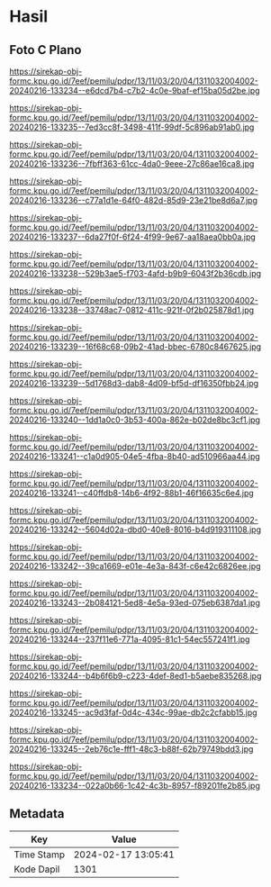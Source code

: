 # Hasil

## Foto C Plano

https://sirekap-obj-formc.kpu.go.id/7eef/pemilu/pdpr/13/11/03/20/04/1311032004002-20240216-133234--e6dcd7b4-c7b2-4c0e-9baf-ef15ba05d2be.jpg

https://sirekap-obj-formc.kpu.go.id/7eef/pemilu/pdpr/13/11/03/20/04/1311032004002-20240216-133235--7ed3cc8f-3498-411f-99df-5c896ab91ab0.jpg

https://sirekap-obj-formc.kpu.go.id/7eef/pemilu/pdpr/13/11/03/20/04/1311032004002-20240216-133236--7fbff363-61cc-4da0-9eee-27c86ae16ca8.jpg

https://sirekap-obj-formc.kpu.go.id/7eef/pemilu/pdpr/13/11/03/20/04/1311032004002-20240216-133236--c77a1d1e-64f0-482d-85d9-23e21be8d6a7.jpg

https://sirekap-obj-formc.kpu.go.id/7eef/pemilu/pdpr/13/11/03/20/04/1311032004002-20240216-133237--6da27f0f-6f24-4f99-9e67-aa18aea0bb0a.jpg

https://sirekap-obj-formc.kpu.go.id/7eef/pemilu/pdpr/13/11/03/20/04/1311032004002-20240216-133238--529b3ae5-f703-4afd-b9b9-6043f2b36cdb.jpg

https://sirekap-obj-formc.kpu.go.id/7eef/pemilu/pdpr/13/11/03/20/04/1311032004002-20240216-133238--33748ac7-0812-411c-921f-0f2b025878d1.jpg

https://sirekap-obj-formc.kpu.go.id/7eef/pemilu/pdpr/13/11/03/20/04/1311032004002-20240216-133239--16f68c68-09b2-41ad-bbec-6780c8467625.jpg

https://sirekap-obj-formc.kpu.go.id/7eef/pemilu/pdpr/13/11/03/20/04/1311032004002-20240216-133239--5d1768d3-dab8-4d09-bf5d-df16350fbb24.jpg

https://sirekap-obj-formc.kpu.go.id/7eef/pemilu/pdpr/13/11/03/20/04/1311032004002-20240216-133240--1dd1a0c0-3b53-400a-862e-b02de8bc3cf1.jpg

https://sirekap-obj-formc.kpu.go.id/7eef/pemilu/pdpr/13/11/03/20/04/1311032004002-20240216-133241--c1a0d905-04e5-4fba-8b40-ad510966aa44.jpg

https://sirekap-obj-formc.kpu.go.id/7eef/pemilu/pdpr/13/11/03/20/04/1311032004002-20240216-133241--c40ffdb8-14b6-4f92-88b1-46f16635c6e4.jpg

https://sirekap-obj-formc.kpu.go.id/7eef/pemilu/pdpr/13/11/03/20/04/1311032004002-20240216-133242--5604d02a-dbd0-40e8-8016-b4d919311108.jpg

https://sirekap-obj-formc.kpu.go.id/7eef/pemilu/pdpr/13/11/03/20/04/1311032004002-20240216-133242--39ca1669-e01e-4e3a-843f-c6e42c6826ee.jpg

https://sirekap-obj-formc.kpu.go.id/7eef/pemilu/pdpr/13/11/03/20/04/1311032004002-20240216-133243--2b084121-5ed8-4e5a-93ed-075eb6387da1.jpg

https://sirekap-obj-formc.kpu.go.id/7eef/pemilu/pdpr/13/11/03/20/04/1311032004002-20240216-133244--237f11e6-771a-4095-81c1-54ec557241f1.jpg

https://sirekap-obj-formc.kpu.go.id/7eef/pemilu/pdpr/13/11/03/20/04/1311032004002-20240216-133244--b4b6f6b9-c223-4def-8ed1-b5aebe835268.jpg

https://sirekap-obj-formc.kpu.go.id/7eef/pemilu/pdpr/13/11/03/20/04/1311032004002-20240216-133245--ac9d3faf-0d4c-434c-99ae-db2c2cfabb15.jpg

https://sirekap-obj-formc.kpu.go.id/7eef/pemilu/pdpr/13/11/03/20/04/1311032004002-20240216-133245--2eb76c1e-fff1-48c3-b88f-62b79749bdd3.jpg

https://sirekap-obj-formc.kpu.go.id/7eef/pemilu/pdpr/13/11/03/20/04/1311032004002-20240216-133234--022a0b66-1c42-4c3b-8957-f89201fe2b85.jpg


## Metadata

| Key        | Value               |
| ---------- | ------------------- |
| Time Stamp | 2024-02-17 13:05:41 |
| Kode Dapil | 1301                |



